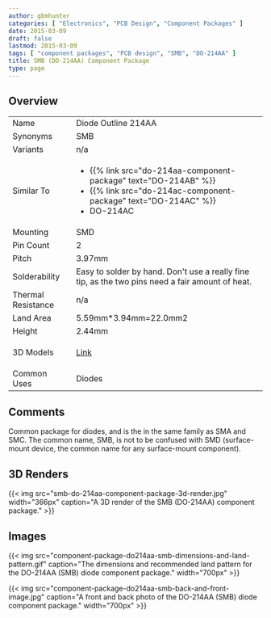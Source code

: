 ```yaml
---
author: gbmhunter
categories: [ "Electronics", "PCB Design", "Component Packages" ]
date: 2015-03-09
draft: false
lastmod: 2015-03-09
tags: [ "component packages", "PCB design", "SMB", "DO-214AA" ]
title: SMB (DO-214AA) Component Package
type: page
---
```


## Overview

<table ><tbody ><tr >
<td >Name
</td>
<td >Diode Outline 214AA
</td></tr><tr >
<td >Synonyms
</td>
<td >SMB
</td></tr><tr >
<td >Variants
</td>
<td >n/a</td>
</tr>
<tr >
<td >Similar To</td>
<td >
  <ul>
    <li>{{% link src="do-214aa-component-package" text="DO-214AB" %}}</li>
    <li>{{% link src="do-214ac-component-package" text="DO-214AC" %}}</li>
    <li>DO-214AC</li>
  </ul>
</td>
</tr>
<tr >
<td >Mounting</td>
<td >SMD</td>
</tr>
<tr >
<td >Pin Count</td>
<td >2</td>
</tr>
<tr >
<td >Pitch</td>
<td >3.97mm</td>
</tr>
<tr >
<td >Solderability</td>
<td >Easy to solder by hand. Don't use a really fine tip, as the two pins need a fair amount of heat.</td>
</tr>
<tr >
<td >Thermal Resistance</td>
<td >n/a</td>
</tr>
<tr >
<td >Land Area</td>
<td >5.59mm*3.94mm=22.0mm2</td>
</tr>
<tr >
<td >Height</td>
<td >2.44mm</td>
</tr>
<tr >
<td >3D Models</td>
<td><p><a href="http://www.3dcontentcentral.com/secure/download-model.aspx?catalogid=171&amp;id=85500">Link</a></p></td>
</tr>
<tr >
<td >Common Uses</td>
<td>Diodes</td>
</tr>
</tbody>
</table>

## Comments

Common package for diodes, and is the in the same family as SMA and SMC. The common name, SMB, is not to be confused with SMD (surface-mount device, the common name for any surface-mount component).

## 3D Renders

{{< img src="smb-do-214aa-component-package-3d-render.jpg" width="366px" caption="A 3D render of the SMB (DO-214AA) component package." >}}

## Images

{{< img src="component-package-do214aa-smb-dimensions-and-land-pattern.gif" caption="The dimensions and recommended land pattern for the DO-214AA (SMB) diode component package." width="700px" >}}

{{< img src="component-package-do214aa-smb-back-and-front-image.jpg" caption="A front and back photo of the DO-214AA (SMB) diode component package."  width="700px" >}}
